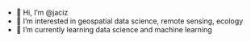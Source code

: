 - 👋 Hi, I’m @jaciz
- 👀 I’m interested in geospatial data science, remote sensing, ecology
- 🌱 I’m currently learning data science and machine learning

<!---
jaciz/jaciz is a ✨ special ✨ repository because its `README.md` (this file) appears on your GitHub profile.
You can click the Preview link to take a look at your changes.
--->
